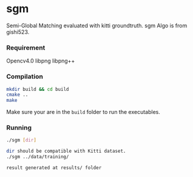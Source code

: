 # sgm
Semi-Global Matching evaluated with kitti groundtruth.  sgm Algo is from gishi523.

### Requirement
Opencv4.0
libpng
libpng++

### Compilation
```bash
mkdir build && cd build
cmake ..
make
```

Make sure your are in the `build` folder to run the executables.

### Running
```bash
./sgm [dir]

dir should be compatible with Kitti dataset.   
./sgm ../data/training/

result generated at results/ folder
